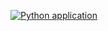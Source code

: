 [![Python application](https://github.com/Ajax121/testing/actions/workflows/run_test.yml/badge.svg)](https://github.com/Ajax121/testing/actions/workflows/run_test.yml)